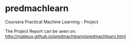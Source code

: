 # predmachlearn
Coursera Practical Machine Learning - Project

The Project Report can be seen on: http://matieux.github.io/predmachlearn/predmachlearn.html
